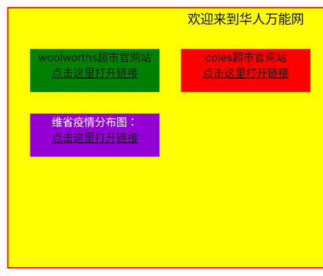 <html>

<body>

<div id="mr-content">
<div class="mr-title">欢迎来到华人万能网</div>
<div class="mr-woolworths">woolworths超市官网站
<br>
<a href="https://www.woolworths.com.au/shop/catalogue">点击这里打开链接</a>
</div>

<div class="mr-coles">coles超市官网站
<br>
<a href="https://www.coles.com.au/catalogues-and-specials">点击这里打开链接</a>
</div>

<div class="mr-aldi">aldi超市官网站
<br>
<a href="https://www.aldi.com.au/en/special-buys/">点击这里打开链接</a>
</div>

<div class="mr-covid19">维省疫情分布图：
<br>
<a href="https://www.dhhs.vic.gov.au/coronavirus-update-victoria-2-july-2020">点击这里打开链接</a>
</div>

<style>

#mr-content{
width:1100px;
height:600px;
background:yellow;
border:3px solid red;
text-align: center;
}

.mr-title{
text-align:center;
font-size:30px;
}

.mr-woolworths{
width:300px;
height:100px;
padding: auto;
background:green;
margin:50px;
font-size:25px;

}

.mr-coles{
position: relative;
left:350px;
bottom:150px;
width:300px;
height:100px;
padding: auto;
background:red;
margin:50px;
font-size:25px;
}

.mr-aldi{
position: relative;
left:700px;
bottom:300px;
width:300px;
height:100px;
padding: auto;
background: #87CEFA;
margin:50px;
}

.mr-covid19{
position: relative;
left:0px;
bottom:300px;
width:300px;
height:100px;
padding: auto;
background: #9400D3;
color:white;
margin:50px;
font-size:25px;
}

</style>
